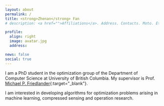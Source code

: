 ```yaml
---
layout: about
permalink: /
title: <strong>Zhenan</strong> Fan
# description: <a href="">Affiliations</a>. Address. Contacts. Moto. Etc.

profile:
  align: right
  image: avatar.jpg
  address: 

news: false
social: true
---
```

I am a PhD student in the optimization group of the Department of Computer Science at University of British Columbia. My supervisor is Prof. [Michael P. Friedlander](https://friedlander.io){:target="\_blank"}.

I am interested in developing algorithms for optimization problems arising in machine learning, compressed sensing and operation research.

